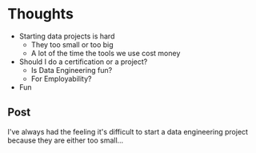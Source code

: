 # Thoughts

- Starting data projects is hard
  - They too small or too big
  - A lot of the time the tools we use cost money
- Should I do a certification or a project?
  - Is Data Engineering fun?
  - For Employability?
- Fun

## Post

I've always had the feeling it's difficult to start a data engineering project because they are either too small...
